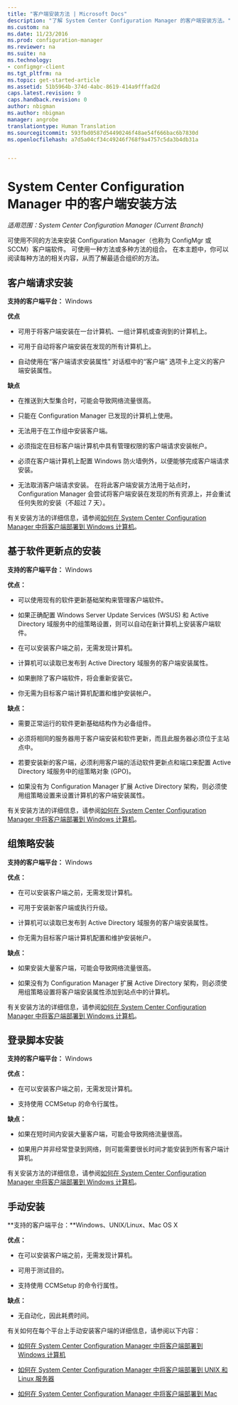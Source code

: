 ```yaml
---
title: "客户端安装方法 | Microsoft Docs"
description: "了解 System Center Configuration Manager 的客户端安装方法。"
ms.custom: na
ms.date: 11/23/2016
ms.prod: configuration-manager
ms.reviewer: na
ms.suite: na
ms.technology:
- configmgr-client
ms.tgt_pltfrm: na
ms.topic: get-started-article
ms.assetid: 51b5964b-374d-4abc-8619-414a9fffad2d
caps.latest.revision: 9
caps.handback.revision: 0
author: nbigman
ms.author: nbigman
manager: angrobe
translationtype: Human Translation
ms.sourcegitcommit: 593fbd0587d54490246f48ae54f666bac6b7830d
ms.openlocfilehash: a7d5a04cf34c49246f768f9a4757c5da3b4db31a


---
```

# <a name="client-installation-methods-in-system-center-configuration-manager"></a>System Center Configuration Manager 中的客户端安装方法

*适用范围：System Center Configuration Manager (Current Branch)*

可使用不同的方法来安装 Configuration Manager（也称为 ConfigMgr 或 SCCM）客户端软件。 可使用一种方法或多种方法的组合。 在本主题中，你可以阅读每种方法的相关内容，从而了解最适合组织的方法。  

## <a name="client-push-installation"></a>客户端请求安装  

 **支持的客户端平台：** Windows  

 **优点**  

-   可用于将客户端安装在一台计算机、一组计算机或查询到的计算机上。  

-   可用于自动将客户端安装在发现的所有计算机上。  

-   自动使用在“客户端请求安装属性”  对话框中的“客户端”  选项卡上定义的客户端安装属性。  

 **缺点**  

-   在推送到大型集合时，可能会导致网络流量很高。  

-   只能在 Configuration Manager 已发现的计算机上使用。  

-   无法用于在工作组中安装客户端。  

-   必须指定在目标客户端计算机中具有管理权限的客户端请求安装帐户。  

-   必须在客户端计算机上配置 Windows 防火墙例外，以便能够完成客户端请求安装。  

-   无法取消客户端请求安装。 在将此客户端安装方法用于站点时，Configuration Manager 会尝试将客户端安装在发现的所有资源上，并会重试任何失败的安装（不超过 7 天）。  

 有关安装方法的详细信息，请参阅[如何在 System Center Configuration Manager 中将客户端部署到 Windows 计算机](../../../../core/clients/deploy/deploy-clients-to-windows-computers.md)。  

## <a name="software-update-point-based-installation"></a>基于软件更新点的安装  
 **支持的客户端平台：** Windows  

 **优点：**  

-   可以使用现有的软件更新基础架构来管理客户端软件。  

-   如果正确配置 Windows Server Update Services (WSUS) 和 Active Directory 域服务中的组策略设置，则可以自动在新计算机上安装客户端软件。  

-   在可以安装客户端之前，无需发现计算机。  

-   计算机可以读取已发布到 Active Directory 域服务的客户端安装属性。  

-   如果删除了客户端软件，将会重新安装它。  

-   你无需为目标客户端计算机配置和维护安装帐户。  

 **缺点：**  

-   需要正常运行的软件更新基础结构作为必备组件。  

-   必须将相同的服务器用于客户端安装和软件更新，而且此服务器必须位于主站点中。  

-   若要安装新的客户端，必须利用客户端的活动软件更新点和端口来配置 Active Directory 域服务中的组策略对象 (GPO)。  

-   如果没有为 Configuration Manager 扩展 Active Directory 架构，则必须使用组策略设置来设置计算机的客户端安装属性。  

 有关安装方法的详细信息，请参阅[如何在 System Center Configuration Manager 中将客户端部署到 Windows 计算机](../../../../core/clients/deploy/deploy-clients-to-windows-computers.md)。  

## <a name="group-policy-installation"></a>组策略安装  
 **支持的客户端平台：** Windows  

 **优点：**  

-   在可以安装客户端之前，无需发现计算机。  

-   可用于安装新客户端或执行升级。  

-   计算机可以读取已发布到 Active Directory 域服务的客户端安装属性。  

-   你无需为目标客户端计算机配置和维护安装帐户。  

 **缺点：**  

-   如果安装大量客户端，可能会导致网络流量很高。  

-   如果没有为 Configuration Manager 扩展 Active Directory 架构，则必须使用组策略设置将客户端安装属性添加到站点中的计算机。  

 有关安装方法的详细信息，请参阅[如何在 System Center Configuration Manager 中将客户端部署到 Windows 计算机](../../../../core/clients/deploy/deploy-clients-to-windows-computers.md)。  

## <a name="logon-script-installation"></a>登录脚本安装  
 **支持的客户端平台：** Windows  

 **优点：**  

-   在可以安装客户端之前，无需发现计算机。  

-   支持使用 CCMSetup 的命令行属性。  

 **缺点：**  

-   如果在短时间内安装大量客户端，可能会导致网络流量很高。  

-   如果用户并非经常登录到网络，则可能需要很长时间才能安装到所有客户端计算机。  

 有关安装方法的详细信息，请参阅[如何在 System Center Configuration Manager 中将客户端部署到 Windows 计算机](../../../../core/clients/deploy/deploy-clients-to-windows-computers.md)。  

## <a name="manual-installation"></a>手动安装  
 **支持的客户端平台：**Windows、UNIX/Linux、Mac OS X  

 **优点：**  

-   在可以安装客户端之前，无需发现计算机。  

-   可用于测试目的。  

-   支持使用 CCMSetup 的命令行属性。  

 **缺点：**  

-   无自动化，因此耗费时间。  

 有关如何在每个平台上手动安装客户端的详细信息，请参阅以下内容：  

-   [如何在 System Center Configuration Manager 中将客户端部署到 Windows 计算机](../../../../core/clients/deploy/deploy-clients-to-windows-computers.md)  

-   [如何在 System Center Configuration Manager 中将客户端部署到 UNIX 和 Linux 服务器](../../../../core/clients/deploy/deploy-clients-to-unix-and-linux-servers.md)  

-   [如何在 System Center Configuration Manager 中将客户端部署到 Mac](../../../../core/clients/deploy/deploy-clients-to-macs.md)  



<!--HONumber=Dec16_HO3-->


